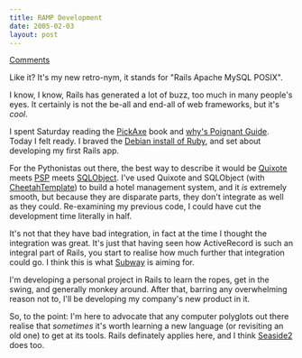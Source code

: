 ```yaml
---
title: RAMP Development
date: 2005-02-03
layout: post
---
```


[Comments](http://www.artima.com/forums/flat.jsp?forum=122&thread=92020)

Like it? It's my new retro-nym, it stands for "Rails Apache MySQL POSIX".

I know, I know, Rails has generated a lot of buzz, too much in many
people's eyes. It certainly is not the be-all and end-all of web
frameworks, but it's *cool*.

I spent Saturday reading the [PickAxe][1] book and [why's Poignant Guide][2].
Today I felt ready. I braved the [Debian install of Ruby][3], and set about
developing my first Rails app.

For the Pythonistas out there, the best way to describe it would be
[Quixote][4] meets [PSP][5] meets [SQLObject][6]. I've used Quixote and
SQLObject (with [CheetahTemplate][7]) to build a hotel management system, and
it *is* extremely smooth, but because they are disparate parts, they don't
integrate as well as they could. Re-examining my previous code, I could have
cut the development time literally in half.

It's not that they have bad integration, in fact at the time I thought
the integration was great. It's just that having seen how ActiveRecord
is such an integral part of Rails, you start to realise how much
further that integration could go. I think this is what [Subway][8] is
aiming for.

I'm developing a personal project in Rails to learn the ropes, get in the
swing, and generally monkey around. After that, barring any overwhelming
reason not to, I'll be developing my company's new product in it.

So, to the point: I'm here to advocate that any computer polyglots out
there realise that *sometimes* it's worth learning a new language (or
revisiting an old one) to get at its tools. Rails definately applies here,
and I think [Seaside2][9] does too.

[1]: http://pragmaticprogrammer.com/titles/ruby/
[2]: http://www.poignantguide.net/ruby/
[3]: http://www.37signals.com/rails/wiki/RailsOnDebian.html
[4]: http://quixote.ca/
[5]: http://www.modpython.org/live/current/doc-html/pyapi-psp.html
[6]: http://www.sqlobject.org/
[7]: http://www.cheetahtemplate.org/
[8]: http://subway.python-hosting.com/
[9]: http://www.beta4.com/seaside2/
